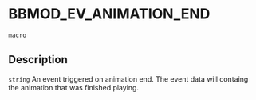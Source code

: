 # BBMOD_EV_ANIMATION_END
`macro`
## Description
`string` An event triggered on animation end. The event data
 will containg the animation that was finished playing.